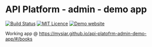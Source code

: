 # API Platform - admin - demo app

[![Build Status](https://travis-ci.org/mysiar/api-platofrm-admin-demo-app.svg?branch=master)](https://travis-ci.org/mysiar/api-platofrm-admin-demo-app)
[![MIT Licence](https://badges.frapsoft.com/os/mit/mit.svg?v=103)](https://opensource.org/licenses/mit-license.php)
[![Demo website](https://img.shields.io/badge/demo-website-orange.svg)](https://mysiar.github.io/api-platofrm-admin-demo-app)

Working app @ https://mysiar.github.io/api-platofrm-admin-demo-app/#/books
